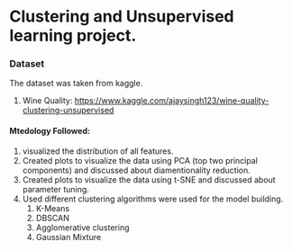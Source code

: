 # Clustering and Unsupervised learning project. 

### Dataset
The dataset was taken from kaggle.
1. Wine Quality: https://www.kaggle.com/ajaysingh123/wine-quality-clustering-unsupervised

#### Mtedology Followed:
1. visualized the distribution of all features.
2. Created plots to visualize the data using PCA (top two principal components) and discussed about diamentionality reduction.
3. Created plots to visualize the data using t-SNE and discussed about parameter tuning.
4. Used different clustering algorithms were used for the model building. 
   1. K-Means 
   2. DBSCAN
   3. Agglomerative clustering
   4. Gaussian Mixture
